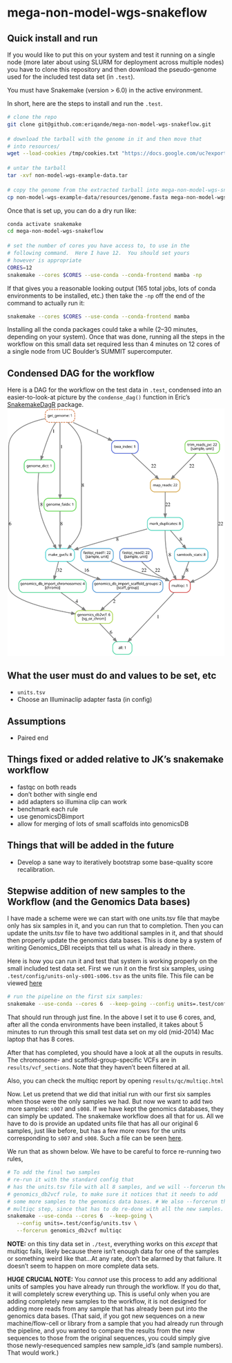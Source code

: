 mega-non-model-wgs-snakeflow
================

## Quick install and run

If you would like to put this on your system and test it running on a
single node (more later about using SLURM for deployment across multiple
nodes) you have to clone this repository and then download the
pseudo-genome used for the included test data set (in `.test`).

You must have Snakemake (version &gt; 6.0) in the active environment.

In short, here are the steps to install and run the `.test`.

``` sh
# clone the repo
git clone git@github.com:eriqande/mega-non-model-wgs-snakeflow.git

# download the tarball with the genome in it and then move that
# into resources/
wget --load-cookies /tmp/cookies.txt "https://docs.google.com/uc?export=download&confirm=$(wget --quiet --save-cookies /tmp/cookies.txt --keep-session-cookies --no-check-certificate 'https://docs.google.com/uc?export=download&id=1LMK-DCkH1RKFAWTR2OKEJ_K9VOjJIZ1b' -O- | sed -rn 's/.*confirm=([0-9A-Za-z_]+).*/\1\n/p')&id=1LMK-DCkH1RKFAWTR2OKEJ_K9VOjJIZ1b" -O non-model-wgs-example-data.tar && rm -rf /tmp/cookies.txt

# untar the tarball
tar -xvf non-model-wgs-example-data.tar

# copy the genome from the extracted tarball into mega-non-model-wgs-snakeflow/resources/
cp non-model-wgs-example-data/resources/genome.fasta mega-non-model-wgs-snakeflow/resources/
```

Once that is set up, you can do a dry run like:

``` sh
conda activate snakemake
cd mega-non-model-wgs-snakeflow

# set the number of cores you have access to, to use in the
# following command.  Here I have 12.  You should set yours
# however is appropriate
CORES=12
snakemake --cores $CORES --use-conda --conda-frontend mamba -np
```

If that gives you a reasonable looking output (165 total jobs, lots of
conda environments to be installed, etc.) then take the `-np` off the
end of the command to actually run it:

``` sh
snakemake --cores $CORES --use-conda --conda-frontend mamba
```

Installing all the conda packages could take a while (2–30 minutes,
depending on your system). Once that was done, running all the steps in
the workflow on this small data set required less than 4 minutes on 12
cores of a single node from UC Boulder’s SUMMIT supercomputer.

## Condensed DAG for the workflow

Here is a DAG for the workflow on the test data in `.test`, condensed
into an easier-to-look-at picture by the `condense_dag()` function in
Eric’s [SnakemakeDagR](https://github.com/eriqande/SnakemakeDagR)
package. ![](README_files/test_run_dag_condensed.svg)<!-- -->

## What the user must do and values to be set, etc

-   `units.tsv`
-   Choose an Illuminaclip adapter fasta (in config)

## Assumptions

-   Paired end

## Things fixed or added relative to JK’s snakemake workflow

-   fastqc on both reads
-   don’t bother with single end
-   add adapters so illumina clip can work
-   benchmark each rule
-   use genomicsDBimport
-   allow for merging of lots of small scaffolds into genomicsDB

## Things that will be added in the future

-   Develop a sane way to iteratively bootstrap some base-quality score
    recalibration.

## Stepwise addition of new samples to the Workflow (and the Genomics Data bases)

I have made a scheme were we can start with one units.tsv file that
maybe only has six samples in it, and you can run that to completion.
Then you can update the units.tsv file to have two additional samples in
it, and that should then properly update the genomics data bases. This
is done by a system of writing Genomics\_DBI receipts that tell us what
is already in there.

Here is how you can run it and test that system is working properly on
the small included test data set. First we run it on the first six
samples, using `.test/config/units-only-s001-s006.tsv` as the units
file. This file can be viewed
[here](https://github.com/eriqande/mega-non-model-wgs-snakeflow/blob/main/.test/config/units-only-s001-s006.tsv)

``` sh
# run the pipeline on the first six samples:
snakemake --use-conda --cores 6  --keep-going --config units=.test/config/units-only-s001-s006.tsv
```

That should run through just fine. In the above I set it to use 6 cores,
and, after all the conda environments have been installed, it takes
about 5 minutes to run through this small test data set on my old
(mid-2014) Mac laptop that has 8 cores.

After that has completed, you should have a look at all the ouputs in
results. The chromosome- and scaffold-group-specific VCFs are in
`results/vcf_sections`. Note that they haven’t been filtered at all.

Also, you can check the multiqc report by opening
`results/qc/multiqc.html`

Now. Let us pretend that we did that initial run with our first six
samples when those were the only samples we had. But now we want to add
two more samples: `s007` and `s008`. If we have kept the genomics
databases, they can simply be updated. The snakemake workflow does all
that for us. All we have to do is provide an updated units file that has
all our original 6 samples, just like before, but has a few more rows
for the units corresponding to `s007` and `s008`. Such a file can be
seen
[here](https://github.com/eriqande/mega-non-model-wgs-snakeflow/blob/main/.test/config/units.tsv).

We run that as shown below. We have to be careful to force re-running
two rules,

``` sh
# To add the final two samples
# re-run it with the standard config that
# has the units.tsv file with all 8 samples, and we will --forcerun the
# genomics_db2vcf rule, to make sure it notices that it needs to add
# some more samples to the genomics data bases. # We also --forcerun the
# multiqc step, since that has to do re-done with all the new samples.
snakemake --use-conda --cores 6  --keep-going \
   --config units=.test/config/units.tsv \
   --forcerun genomics_db2vcf multiqc 
```

**NOTE:** on this tiny data set in `./test`, everything works on this
*except* that multiqc fails, likely because there isn’t enough data for
one of the samples or something weird like that…At any rate, don’t be
alarmed by that failure. It doesn’t seem to happen on more complete data
sets.

**HUGE CRUCIAL NOTE:** You *cannot* use this process to add any
additional units of samples you have already run through the workflow.
If you do that, it will completely screw everything up. This is useful
only when you are adding completely new samples to the workflow, it is
not designed for adding more reads from any sample that has already been
put into the genomics data bases. (That said, if you got new sequences
on a new machine/flow-cell or library from a sample that you had already
run through the pipeline, and you wanted to compare the results from the
new sequences to those from the original sequences, you could simply
give those newly-resequenced samples new sample\_id’s (and sample
numbers). That would work.)
